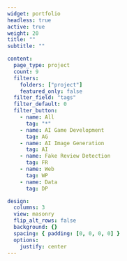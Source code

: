 ```yaml
---
widget: portfolio
headless: true
active: true
weight: 20
title: ""
subtitle: ""

content:
  page_type: project
  count: 9
  filters:
    folders: ["project"]
    featured_only: false
  filter_field: "tags"
  filter_default: 0
  filter_button:
    - name: All
      tag: "*"
    - name: AI Game Development
      tag: AG
    - name: AI Image Generation
      tag: AI
    - name: Fake Review Detection
      tag: FR
    - name: Web
      tag: WP
    - name: Data
      tag: DP

design:
  columns: 3
  view: masonry
  flip_alt_rows: false
  background: {}
  spacing: { padding: [0, 0, 0, 0] }
  options:
    justify: center
---
```


<!-- 필터 바(파란 버튼 묶음) 정확히 가운데 정렬 -->
<style>
  /* 섹션 본문을 중앙 정렬로 만들고 */
  .home-section .section-content { text-align: center !important; }

  /* 실제 필터 컨테이너를 내용 너비만큼만 줄여서 중앙 배치 */
  .home-section .isotope-filters,
  .home-section .filter-button-group,
  .home-section .project-filters,
  .home-section .portfolio-filters,
  .home-section .js-isotope-filter {
    display: inline-flex !important;     /* 부모가 center면 inline-flex가 중앙에 옴 */
    justify-content: center !important;
    align-items: center !important;
    flex-wrap: wrap !important;
    gap: .5rem !important;
    width: max-content !important;       /* 버튼 길이만큼만 차지 → 시각적으로 딱 가운데 */
    margin: 1rem auto 1.5rem auto !important;
  }

  /* 테마/브라우저 기본 여백 제거(왼쪽 들여쓰기 때문에 한쪽으로 쏠리는 것 방지) */
  .home-section .isotope-filters ul,
  .home-section .filter-button-group ul {
    padding-left: 0 !important;
    margin: 0 !important;
  }
  .home-section .isotope-filters li,
  .home-section .filter-button-group li {
    list-style: none !important;
  }
</style>
